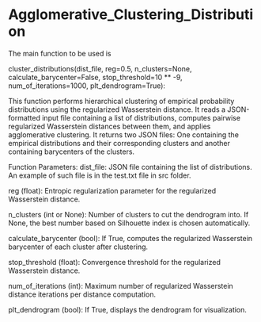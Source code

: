 # Agglomerative_Clustering_Distribution

The main function to be used is 

cluster_distributions(dist_file, reg=0.5, n_clusters=None, calculate_barycenter=False, stop_threshold=10 ** -9,
                          num_of_iterations=1000, plt_dendrogram=True):
                          
This function performs hierarchical clustering of empirical probability distributions using the regularized Wasserstein distance. It reads a JSON-formatted input file containing a list of distributions, computes pairwise regularized Wasserstein distances between them, and applies agglomerative clustering. It returns two JSON files: One containing the empirical distributions and their corresponding clusters and another containing barycenters of the clusters.  

Function Parameters:
dist_file: JSON file containing the list of distributions. An example of such file is in the test.txt file in src folder. 

reg (float): Entropic regularization parameter for the regularized Wasserstein distance.

n_clusters (int or None): Number of clusters to cut the dendrogram into. If None, the best number based on Silhouette index is chosen automatically.

calculate_barycenter (bool): If True, computes the regularized Wasserstein barycenter of each cluster after clustering.

stop_threshold (float): Convergence threshold for the regularized Wasserstein distance.

num_of_iterations (int): Maximum number of regularized Wasserstein distance iterations per distance computation.

plt_dendrogram (bool): If True, displays the dendrogram for visualization.


